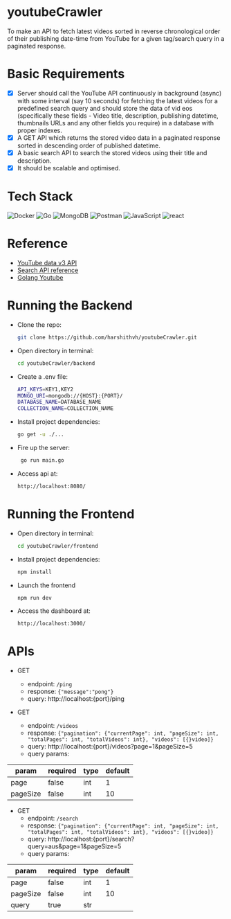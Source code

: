 # youtubeCrawler

To make an API to fetch latest videos sorted in reverse chronological order of their publishing date-time from YouTube for a given tag/search query in a paginated response.

# Basic Requirements

- [x] Server should call the YouTube API continuously in background (async) with some interval (say 10 seconds) for fetching the latest videos for a predefined search query and should store the data of vid eos (specifically these fields - Video title, description, publishing datetime, thumbnails URLs and any other fields you require) in a database with proper indexes.
- [x] A GET API which returns the stored video data in a paginated response sorted in descending order of published datetime.
- [x] A basic search API to search the stored videos using their title and description.
- [x] It should be scalable and optimised.

# Tech Stack

![Docker](https://img.shields.io/badge/docker-%230db7ed.svg?style=for-the-badge&logo=docker&logoColor=white)
![Go](https://img.shields.io/badge/Go-00ADD8?style=for-the-badge&logo=go&logoColor=white)
![MongoDB](https://img.shields.io/badge/MongoDB-%234ea94b.svg?style=for-the-badge&logo=mongodb&logoColor=white)
![Postman](https://img.shields.io/badge/Postman-FF6C37?style=for-the-badge&logo=postman&logoColor=white)
![JavaScript](https://img.shields.io/badge/-JavaScript-%23F7DF1C?style=for-the-badge&logo=javascript&logoColor=000000&labelColor=%23F7DF1C&color=%23FFCE5A)
![react](https://img.shields.io/badge/React-20232A?style=for-the-badge&logo=react&logoColor=61DAFB)

# Reference

* [YouTube data v3 API](https://developers.google.com/youtube/v3/getting-started)
* [Search API reference](https://developers.google.com/youtube/v3/docs/search/list)
* [Golang Youtube](https://pkg.go.dev/google.golang.org/api@v0.157.0/youtube/v3)


# Running the Backend

- Clone the repo:
  
  ```bash
  git clone https://github.com/harshithvh/youtubeCrawler.git
  
- Open directory in terminal:

  ```bash
  cd youtubeCrawler/backend

- Create a .env file:

  ```bash
  API_KEYS=KEY1,KEY2
  MONGO_URI=mongodb://{HOST}:{PORT}/
  DATABASE_NAME=DATABASE_NAME
  COLLECTION_NAME=COLLECTION_NAME

- Install project dependencies:

  ```bash
  go get -u ./...

- Fire up the server:

  ```bash
   go run main.go

- Access api at:

  ```bash
  http://localhost:8080/

# Running the Frontend

- Open directory in terminal:

  ```bash
  cd youtubeCrawler/frontend

- Install project dependencies:

  ```bash
  npm install 

- Launch the frontend

  ```bash
  npm run dev

- Access the dashboard at:

  ```bash
  http://localhost:3000/

<!--
# Running with Docker

- Build Docker images:

  ```bash
  docker compose build

- Launch and run containers:

  ```bash
  docker compose up

- Stop and remove containers:

  ```bash
  docker compose down
-->

# APIs

- GET  
  - endpoint: `/ping`
  - response: `{"message":"pong"}`
  - query: http://localhost:{port}/ping

- GET
  - endpoint: `/videos`
  - response: `{"pagination": {"currentPage": int, "pageSize": int, "totalPages": int, "totalVideos": int}, "videos": [{}video]}`
  - query: http://localhost:{port}/videos?page=1&pageSize=5
  - query params:

| param    | required  | type |  default  |
| -----    | --------- | ---- | --------  | 
| page     |  false    | int  |    1      |
| pageSize |  false    | int  |    10     |

- GET
  - endpoint: `/search`
  - response: `{"pagination": {"currentPage": int, "pageSize": int, "totalPages": int, "totalVideos": int}, "videos": [{}video]}`
  - query: http://localhost:{port}/search?query=aus&page=1&pageSize=5
  - query params:

| param    | required  | type |  default  |
| -----    | --------- | ---- | --------  | 
| page     |  false    | int  |    1      |
| pageSize |  false    | int  |    10     |
| query    |  true     | str  |           |

